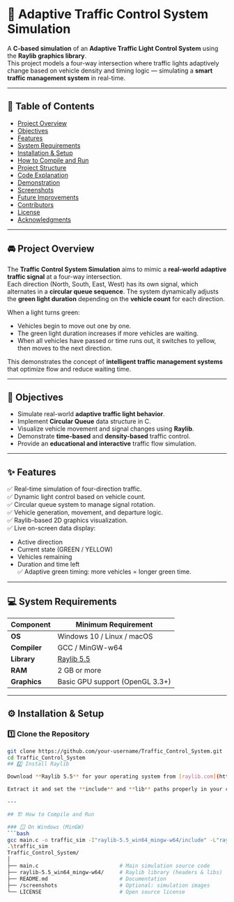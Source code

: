 # 🚦 Adaptive Traffic Control System Simulation

A **C-based simulation** of an **Adaptive Traffic Light Control System** using the **Raylib graphics library**.  
This project models a four-way intersection where traffic lights adaptively change based on vehicle density and timing logic — simulating a **smart traffic management system** in real-time.

---

## 📜 Table of Contents
- [Project Overview](#-project-overview)
- [Objectives](#-objectives)
- [Features](#-features)
- [System Requirements](#-system-requirements)
- [Installation & Setup](#️-installation--setup)
- [How to Compile and Run](#️-how-to-compile-and-run)
- [Project Structure](#-project-structure)
- [Code Explanation](#-code-explanation)
- [Demonstration](#-demonstration)
- [Screenshots](#-screenshots)
- [Future Improvements](#-future-improvements)
- [Contributors](#-contributors)
- [License](#-license)
- [Acknowledgments](#-acknowledgments)

---

## 🚘 Project Overview

The **Traffic Control System Simulation** aims to mimic a **real-world adaptive traffic signal** at a four-way intersection.  
Each direction (North, South, East, West) has its own signal, which alternates in a **circular queue sequence**. The system dynamically adjusts the **green light duration** depending on the **vehicle count** for each direction.

When a light turns green:
- Vehicles begin to move out one by one.
- The green light duration increases if more vehicles are waiting.
- When all vehicles have passed or time runs out, it switches to yellow, then moves to the next direction.

This demonstrates the concept of **intelligent traffic management systems** that optimize flow and reduce waiting time.

---

## 🎯 Objectives

- Simulate real-world **adaptive traffic light behavior**.
- Implement **Circular Queue** data structure in C.
- Visualize vehicle movement and signal changes using **Raylib**.
- Demonstrate **time-based** and **density-based** traffic control.
- Provide an **educational and interactive** traffic flow simulation.

---

## ✨ Features

✅ Real-time simulation of four-direction traffic.  
✅ Dynamic light control based on vehicle count.  
✅ Circular queue system to manage signal rotation.  
✅ Vehicle generation, movement, and departure logic.  
✅ Raylib-based 2D graphics visualization.  
✅ Live on-screen data display:
- Active direction  
- Current state (GREEN / YELLOW)  
- Vehicles remaining  
- Duration and time left  
✅ Adaptive green timing: more vehicles = longer green time.

---

## 💻 System Requirements

| Component | Minimum Requirement |
|------------|----------------------|
| **OS** | Windows 10 / Linux / macOS |
| **Compiler** | GCC / MinGW-w64 |
| **Library** | [Raylib 5.5](https://www.raylib.com/) |
| **RAM** | 2 GB or more |
| **Graphics** | Basic GPU support (OpenGL 3.3+) |

---

## ⚙️ Installation & Setup

### 1️⃣ Clone the Repository
```bash
git clone https://github.com/your-username/Traffic_Control_System.git
cd Traffic_Control_System
## 2️⃣ Install Raylib

Download **Raylib 5.5** for your operating system from [raylib.com](https://www.raylib.com/).

Extract it and set the **include** and **lib** paths properly in your compiler.

---

## 🏗️ How to Compile and Run

### 🪟 On Windows (MinGW)
```bash
gcc main.c -o traffic_sim -I"raylib-5.5_win64_mingw-w64/include" -L"raylib-5.5_win64_mingw-w64/lib" -lraylib -lopengl32 -lgdi32 -lwinmm
.\traffic_sim
Traffic_Control_System/
│
├── main.c                          # Main simulation source code
├── raylib-5.5_win64_mingw-w64/     # Raylib library (headers & libs)
├── README.md                       # Documentation
├── /screenshots                    # Optional: simulation images
└── LICENSE                         # Open source license
